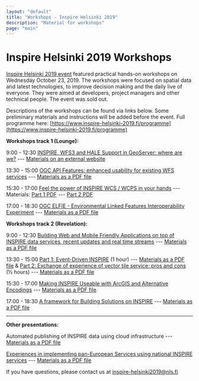 ```yaml
---
layout: "default"
title: "Workshops - Inspire Helsinki 2019"
description: "Material for workshops"
page: "main"
---
```

# Inspire Helsinki 2019 Workshops 

[Inspire Helsinki 2019 event](https://www.inspire-helsinki-2019.fi/) featured practical hands-on workshops on Wednesday October 23, 2019. The workshops were focused on spatial data and latest technologies, to improve decision making and the daily live of everyone. They were aimed at developers, project managers and other technical people. The event was sold out.

Descriptions of the workshops can be found via links below. Some preliminary materials and instructions will be added before the event.
Full programme here: [https://www.inspire-helsinki-2019.fi/programme](https://www.inspire-helsinki-2019.fi/programme)

**Workshops track 1 (Lounge):** 

9:00 - 12:30
[INSPIRE, WFS3 and HALE Support in GeoServer: where are we?](https://workshops.inspire-helsinki-2019.fi/workshop1) --- [Materials on an external website](https://geoserver.geo-solutions.it/edu/en/complex_features/index.html) 

13:30 - 15:00
[OGC API Features: enhanced usability for existing WFS services](https://workshops.inspire-helsinki-2019.fi/workshop3) --- [Materials as a PDF file](https://github.com/inspire-helsinki-2019/workshops/raw/master/materials/InspireHelsinki2019_OGC%20API-Features%20Enhanced%20usability%20for%20existing%20WFS%20services.pdf)

15:30 - 17:00
[Feel the power of INSPIRE WCS / WCPS in your hands](https://workshops.inspire-helsinki-2019.fi/workshop5) --- Materials: [Part 1 PDF](https://github.com/inspire-helsinki-2019/workshops/raw/master/materials/InspireHelsinki2019_WCS_WCPS.pdf) --- [Part 2 PDF](https://github.com/inspire-helsinki-2019/workshops/raw/master/materials/InspireHelsinki2019_WCS-WCPS_in_your_hands.pdf)

17:00 - 18:30
[OGC ELFIE - Environmental Linked Features Interoperability Experiment](https://workshops.inspire-helsinki-2019.fi/workshop6) --- [Materials as a PDF file](https://github.com/inspire-helsinki-2019/workshops/raw/master/materials/InspireHelsinki2019_OGC_ELFIE%20for%20building%20solutions%20on%20INSPIRE.pdf)


**Workshops track 2 (Revelation):**

9:00 - 12:30
[Building Web and Mobile Friendly Applications on top of INSPIRE data services, recent updates and real time streams](https://workshops.inspire-helsinki-2019.fi/workshop2) --- [Materials as a PDF file](https://github.com/inspire-helsinki-2019/workshops/raw/master/materials/InspireHelsinki_FMEworkshop_SafeConterra.pdf)

13:30 - 15:00
[Part 1: Event-Driven INSPIRE](https://workshops.inspire-helsinki-2019.fi/workshop4) (1 hour) --- [Materials as a PDF file](https://github.com/inspire-helsinki-2019/workshops/raw/master/materials/InspireHelsinki2019_Event-driven_INSPIRE.pdf)
& 
[Part 2: Exchange of experience of vector tile service: pros and cons](https://workshops.inspire-helsinki-2019.fi/workshop4) (½ hours) --- [Materials as a PDF file](https://github.com/inspire-helsinki-2019/workshops/raw/master/materials/InspireHelsinki2019_VectorTilesService_LauraAlemany.pdf)

15:30 - 17:00
[Making INSPIRE Useable with ArcGIS and Alternative Encodings](https://workshops.inspire-helsinki-2019.fi/workshop7) --- [Materials as a PDF file](https://github.com/inspire-helsinki-2019/workshops/raw/master/materials/InspireHelsinki2019_Esri.pdf)

17:00 - 18:30
[A framework for Building Solutions on INSPIRE](https://workshops.inspire-helsinki-2019.fi/workshop9) --- [Materials as a PDF file](https://github.com/inspire-helsinki-2019/workshops/raw/master/materials/InspireHelsinki_Framework%20for%20INSPIRE_AELER%20and%20wetransform.pdf)

---

**Other presentations:**

Automated publishing of INSPIRE data using cloud infrastructure --- [Materials as a PDF file](https://github.com/inspire-helsinki-2019/workshops/raw/master/materials/InspireHelsinki2019_Automated%20publishing%20of%20INSPIRE%20data%20using%20cloud%20infrastructure.pdf)

[Experiences in implementing pan-European Services using national INSPIRE services](https://workshops.inspire-helsinki-2019.fi/workshop8) --- [Materials as a PDF file](https://github.com/inspire-helsinki-2019/workshops/raw/master/materials/InspireHelsinki2019_Experiences_in_implementing_pan-European_Services_using_National_INSPIRE_services.pdf)


If you have questions, please contact us at inspire-helsinki2019@nls.fi
